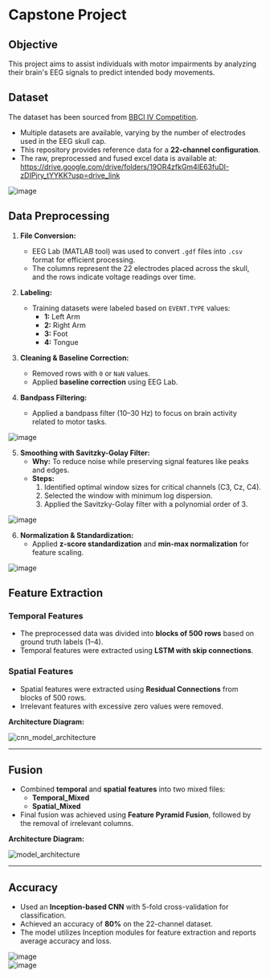 # **Capstone Project**

## **Objective**  
This project aims to assist individuals with motor impairments by analyzing their brain's EEG signals to predict intended body movements.  

## **Dataset**  
The dataset has been sourced from [BBCI IV Competition](https://www.bbci.de/competition/iv/).  
- Multiple datasets are available, varying by the number of electrodes used in the EEG skull cap.  
- This repository provides reference data for a **22-channel configuration**.
- The raw, preprocessed and fused excel data is available at: https://drive.google.com/drive/folders/19OR4zfkGm4lE63fuDI-zDIPjry_tYYKK?usp=drive_link

![image](https://github.com/user-attachments/assets/174da9c0-db14-4956-bf71-730e0e7a7091)


## **Data Preprocessing**  
1. **File Conversion:**  
   - EEG Lab (MATLAB tool) was used to convert `.gdf` files into `.csv` format for efficient processing.  
   - The columns represent the 22 electrodes placed across the skull, and the rows indicate voltage readings over time.

2. **Labeling:**  
   - Training datasets were labeled based on `EVENT.TYPE` values:  
     - **1:** Left Arm  
     - **2:** Right Arm  
     - **3:** Foot  
     - **4:** Tongue  

3. **Cleaning & Baseline Correction:**  
   - Removed rows with `0` or `NaN` values.  
   - Applied **baseline correction** using EEG Lab.  

4. **Bandpass Filtering:**  
   - Applied a bandpass filter (10–30 Hz) to focus on brain activity related to motor tasks.  

![image](https://github.com/user-attachments/assets/69651634-9c7c-4efc-96e9-c6a1898c70bd)

5. **Smoothing with Savitzky-Golay Filter:**  
   - **Why:** To reduce noise while preserving signal features like peaks and edges.  
   - **Steps:**  
     1. Identified optimal window sizes for critical channels (C3, Cz, C4).  
     2. Selected the window with minimum log dispersion.  
     3. Applied the Savitzky-Golay filter with a polynomial order of 3.  

![image](https://github.com/user-attachments/assets/71bccec9-b44e-461a-8e26-df77aef8bd32)


6. **Normalization & Standardization:**  
   - Applied **z-score standardization** and **min-max normalization** for feature scaling.  

![image](https://github.com/user-attachments/assets/1341f45b-e2fb-4d0a-a878-d9e3b8ce38ac)


## **Feature Extraction**  

### **Temporal Features**  
- The preprocessed data was divided into **blocks of 500 rows** based on ground truth labels (1–4).  
- Temporal features were extracted using **LSTM with skip connections**.

### **Spatial Features**  
- Spatial features were extracted using **Residual Connections** from blocks of 500 rows.  
- Irrelevant features with excessive zero values were removed.  

**Architecture Diagram:**  

![cnn_model_architecture](https://github.com/user-attachments/assets/f2d786e3-e0ec-4362-9a7f-75ea88e3a2e7)

---

## **Fusion**  
- Combined **temporal** and **spatial features** into two mixed files:  
  - **Temporal_Mixed**  
  - **Spatial_Mixed**  
- Final fusion was achieved using **Feature Pyramid Fusion**, followed by the removal of irrelevant columns.

**Architecture Diagram:**  

![model_architecture](https://github.com/user-attachments/assets/125ff670-60e6-448b-90d4-f9b49ee5634c)

---

## **Accuracy**  
- Used an **Inception-based CNN** with 5-fold cross-validation for classification.  
- Achieved an accuracy of **80%** on the 22-channel dataset.  
- The model utilizes Inception modules for feature extraction and reports average accuracy and loss.  

![image](https://github.com/user-attachments/assets/f98d0dd1-bd75-4fe0-8275-a57a8f962354)  
![image](https://github.com/user-attachments/assets/6834231b-2900-4598-9772-a2ded60ac9e8)
